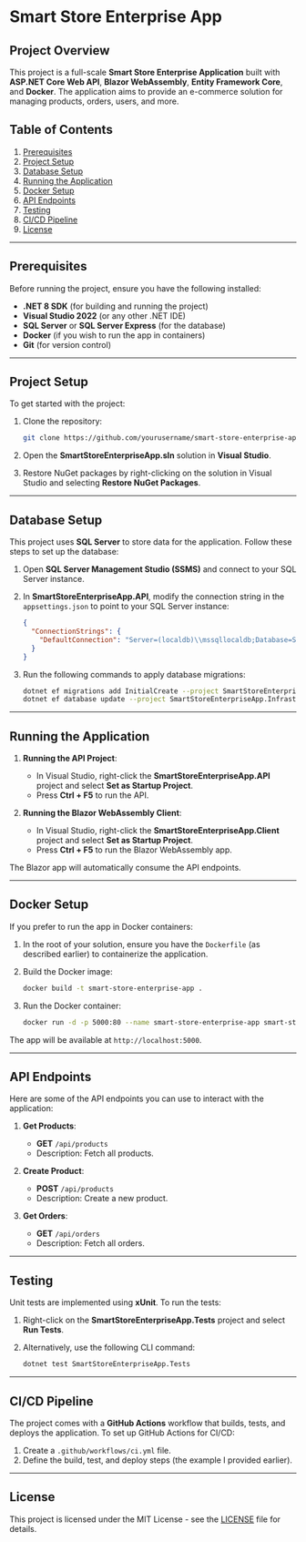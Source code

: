 # Smart Store Enterprise App

## Project Overview

This project is a full-scale **Smart Store Enterprise Application** built with **ASP.NET Core Web API**, **Blazor WebAssembly**, **Entity Framework Core**, and **Docker**. The application aims to provide an e-commerce solution for managing products, orders, users, and more.

## Table of Contents

1. [Prerequisites](#prerequisites)
2. [Project Setup](#project-setup)
3. [Database Setup](#database-setup)
4. [Running the Application](#running-the-application)
5. [Docker Setup](#docker-setup)
6. [API Endpoints](#api-endpoints)
7. [Testing](#testing)
8. [CI/CD Pipeline](#cicd-pipeline)
9. [License](#license)

---

## Prerequisites

Before running the project, ensure you have the following installed:

- **.NET 8 SDK** (for building and running the project)
- **Visual Studio 2022** (or any other .NET IDE)
- **SQL Server** or **SQL Server Express** (for the database)
- **Docker** (if you wish to run the app in containers)
- **Git** (for version control)

---

## Project Setup

To get started with the project:

1. Clone the repository:

    ```bash
    git clone https://github.com/yourusername/smart-store-enterprise-app.git
    ```

2. Open the **SmartStoreEnterpriseApp.sln** solution in **Visual Studio**.
3. Restore NuGet packages by right-clicking on the solution in Visual Studio and selecting **Restore NuGet Packages**.

---

## Database Setup

This project uses **SQL Server** to store data for the application. Follow these steps to set up the database:

1. Open **SQL Server Management Studio (SSMS)** and connect to your SQL Server instance.
2. In **SmartStoreEnterpriseApp.API**, modify the connection string in the `appsettings.json` to point to your SQL Server instance:

    ```json
    {
      "ConnectionStrings": {
        "DefaultConnection": "Server=(localdb)\\mssqllocaldb;Database=SmartStoreDb;Trusted_Connection=True;MultipleActiveResultSets=true"
      }
    }
    ```

3. Run the following commands to apply database migrations:

    ```bash
    dotnet ef migrations add InitialCreate --project SmartStoreEnterpriseApp.Infrastructure --startup-project SmartStoreEnterpriseApp.API
    dotnet ef database update --project SmartStoreEnterpriseApp.Infrastructure --startup-project SmartStoreEnterpriseApp.API
    ```

---

## Running the Application

1. **Running the API Project**:
    - In Visual Studio, right-click the **SmartStoreEnterpriseApp.API** project and select **Set as Startup Project**.
    - Press **Ctrl + F5** to run the API.

2. **Running the Blazor WebAssembly Client**:
    - In Visual Studio, right-click the **SmartStoreEnterpriseApp.Client** project and select **Set as Startup Project**.
    - Press **Ctrl + F5** to run the Blazor WebAssembly app.

The Blazor app will automatically consume the API endpoints.

---

## Docker Setup

If you prefer to run the app in Docker containers:

1. In the root of your solution, ensure you have the `Dockerfile` (as described earlier) to containerize the application.
   
2. Build the Docker image:

    ```bash
    docker build -t smart-store-enterprise-app .
    ```

3. Run the Docker container:

    ```bash
    docker run -d -p 5000:80 --name smart-store-enterprise-app smart-store-enterprise-app
    ```

The app will be available at `http://localhost:5000`.

---

## API Endpoints

Here are some of the API endpoints you can use to interact with the application:

1. **Get Products**:
    - **GET** `/api/products`
    - Description: Fetch all products.

2. **Create Product**:
    - **POST** `/api/products`
    - Description: Create a new product.

3. **Get Orders**:
    - **GET** `/api/orders`
    - Description: Fetch all orders.

---

## Testing

Unit tests are implemented using **xUnit**. To run the tests:

1. Right-click on the **SmartStoreEnterpriseApp.Tests** project and select **Run Tests**.
2. Alternatively, use the following CLI command:

    ```bash
    dotnet test SmartStoreEnterpriseApp.Tests
    ```

---

## CI/CD Pipeline

The project comes with a **GitHub Actions** workflow that builds, tests, and deploys the application. To set up GitHub Actions for CI/CD:

1. Create a `.github/workflows/ci.yml` file.
2. Define the build, test, and deploy steps (the example I provided earlier).

---

## License

This project is licensed under the MIT License - see the [LICENSE](LICENSE) file for details.
